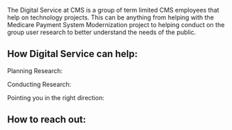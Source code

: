 The Digital Service at CMS is a group of term limited CMS employees that help on technology projects. This can be anything from helping with the Medicare Payment System Modernization project to helping conduct on the group user research to better understand the needs of the public. 

## How Digital Service can help:

Planning Research:

Conducting Research:

Pointing you in the right direction:



## How to reach out:

